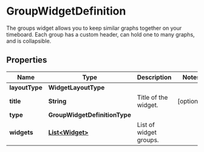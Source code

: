 

# GroupWidgetDefinition

The groups widget allows you to keep similar graphs together on your timeboard. Each group has a custom header, can hold one to many graphs, and is collapsible.
## Properties

Name | Type | Description | Notes
------------ | ------------- | ------------- | -------------
**layoutType** | **WidgetLayoutType** |  | 
**title** | **String** | Title of the widget. |  [optional]
**type** | **GroupWidgetDefinitionType** |  | 
**widgets** | [**List&lt;Widget&gt;**](Widget.md) | List of widget groups. | 



